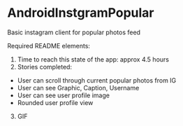 # AndroidInstgramPopular
Basic instagram client for popular photos feed

Required README elements: 

1. Time to reach this state of the app: approx 4.5 hours
2. Stories completed: 
  - User can scroll through current popular photos from IG
  - User can see Graphic, Caption, Username
  - User can see user profile image
  - Rounded user profile view
3. GIF 

